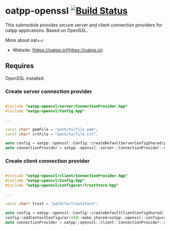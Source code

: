 # oatpp-openssl [![Build Status](https://dev.azure.com/lganzzzo/lganzzzo/_apis/build/status/oatpp.oatpp-openssl?branchName=master)](https://dev.azure.com/lganzzzo/lganzzzo/_build/latest?definitionId=32&branchName=master)

This submodule provides secure server and client connection providers for oatpp applications. Based on OpenSSL.

More about oat++:
- Website: [https://oatpp.io](https://oatpp.io)

## Requires

OpenSSL installed.

### Create server connection provider

```cpp

#include "oatpp-openssl/server/ConnectionProvider.hpp"
#include "oatpp-openssl/Config.hpp"

...

const char* pemFile = "path/to/file.pem";
const char* crtFile = "path/to/file.crt";

auto config = oatpp::openssl::Config::createDefaultServerConfigShared(pemFile, crtFile);
auto connectionProvider = oatpp::openssl::server::ConnectionProvider::createShared(config, {"localhost", 443});

```

### Create client connection provider

```cpp

#include "oatpp-openssl/client/ConnectionProvider.hpp"
#include "oatpp-openssl/Config.hpp"
#include "oatpp-openssl/configurer/TrustStore.hpp"

...

const char* trust = "path/to/truststore";

auto config = oatpp::openssl::Config::createDefaultClientConfigShared();
config->addContextConfigurer(std::make_shared<oatpp::openssl::configurer::TrustStore>(trust, nullptr));
auto connectionProvider = oatpp::openssl::client::ConnectionProvider::createShared(config, {"httpbin.org", 443});

```
